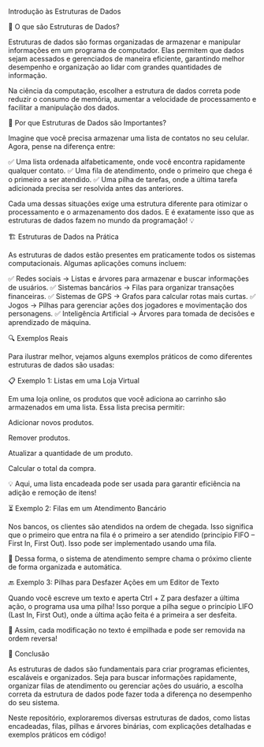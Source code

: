 Introdução às Estruturas de Dados

📌 O que são Estruturas de Dados?

Estruturas de dados são formas organizadas de armazenar e manipular informações em um programa de computador. Elas permitem que dados sejam acessados e gerenciados de maneira eficiente, garantindo melhor desempenho e organização ao lidar com grandes quantidades de informação.

Na ciência da computação, escolher a estrutura de dados correta pode reduzir o consumo de memória, aumentar a velocidade de processamento e facilitar a manipulação dos dados.

🚀 Por que Estruturas de Dados são Importantes?

Imagine que você precisa armazenar uma lista de contatos no seu celular. Agora, pense na diferença entre:

✅ Uma lista ordenada alfabeticamente, onde você encontra rapidamente qualquer contato.
✅ Uma fila de atendimento, onde o primeiro que chega é o primeiro a ser atendido.
✅ Uma pilha de tarefas, onde a última tarefa adicionada precisa ser resolvida antes das anteriores.

Cada uma dessas situações exige uma estrutura diferente para otimizar o processamento e o armazenamento dos dados. E é exatamente isso que as estruturas de dados fazem no mundo da programação! 💡

🏗️ Estruturas de Dados na Prática

As estruturas de dados estão presentes em praticamente todos os sistemas computacionais. Algumas aplicações comuns incluem:

✅ Redes sociais → Listas e árvores para armazenar e buscar informações de usuários.
✅ Sistemas bancários → Filas para organizar transações financeiras.
✅ Sistemas de GPS → Grafos para calcular rotas mais curtas.
✅ Jogos → Pilhas para gerenciar ações dos jogadores e movimentação dos personagens.
✅ Inteligência Artificial → Árvores para tomada de decisões e aprendizado de máquina.

🔍 Exemplos Reais

Para ilustrar melhor, vejamos alguns exemplos práticos de como diferentes estruturas de dados são usadas:

📋 Exemplo 1: Listas em uma Loja Virtual

Em uma loja online, os produtos que você adiciona ao carrinho são armazenados em uma lista. Essa lista precisa permitir:

Adicionar novos produtos.

Remover produtos.

Atualizar a quantidade de um produto.

Calcular o total da compra.

💡 Aqui, uma lista encadeada pode ser usada para garantir eficiência na adição e remoção de itens!

⏳ Exemplo 2: Filas em um Atendimento Bancário

Nos bancos, os clientes são atendidos na ordem de chegada. Isso significa que o primeiro que entra na fila é o primeiro a ser atendido (princípio FIFO – First In, First Out). Isso pode ser implementado usando uma fila.

👀 Dessa forma, o sistema de atendimento sempre chama o próximo cliente de forma organizada e automática.

🔙 Exemplo 3: Pilhas para Desfazer Ações em um Editor de Texto

Quando você escreve um texto e aperta Ctrl + Z para desfazer a última ação, o programa usa uma pilha! Isso porque a pilha segue o princípio LIFO (Last In, First Out), onde a última ação feita é a primeira a ser desfeita.

📌 Assim, cada modificação no texto é empilhada e pode ser removida na ordem reversa!

🏁 Conclusão

As estruturas de dados são fundamentais para criar programas eficientes, escaláveis e organizados. Seja para buscar informações rapidamente, organizar filas de atendimento ou gerenciar ações do usuário, a escolha correta da estrutura de dados pode fazer toda a diferença no desempenho do seu sistema.

Neste repositório, exploraremos diversas estruturas de dados, como listas encadeadas, filas, pilhas e árvores binárias, com explicações detalhadas e exemplos práticos em código!
